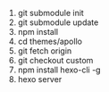 1. git submodule init
2. git submodule update
3. npm install
4. cd themes/apollo
5. git fetch origin
6. git checkout custom
7. npm install hexo-cli -g
8. hexo server